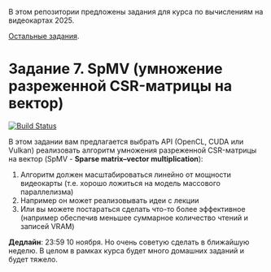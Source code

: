В этом репозитории предложены задания для курса по вычислениям на видеокартах 2025.

[Остальные задания](https://github.com/GPGPUCourse/GPGPUTasks2025/).

# Задание 7. SpMV (умножение разреженной CSR-матрицы на вектор)

[![Build Status](https://github.com/GPGPUCourse/GPGPUTasks2025/actions/workflows/cmake.yml/badge.svg?branch=task07&event=push)](https://github.com/GPGPUCourse/GPGPUTasks2025/actions/workflows/cmake.yml)

В этом задании вам предлагается выбрать API (OpenCL, CUDA или Vulkan) реализовать алгоритм умножения разреженной CSR-матрицы на вектор (SpMV - **Sparse matrix–vector multiplication**):

1) Алгоритм должен масштабироваться линейно от мощности видеокарты (т.е. хорошо ложиться на модель массового параллелизма)
2) Например он может реализовывать идеи с лекции
3) Или вы можете постараться сделать что-то более эффективное (например обеспечив меньшее суммарное количество чтений и записей VRAM)

**Дедлайн**: 23:59 10 ноября. Но очень советую сделать в ближайшую неделю. В целом в рамках курса будет много домашних заданий и будет тяжело.
